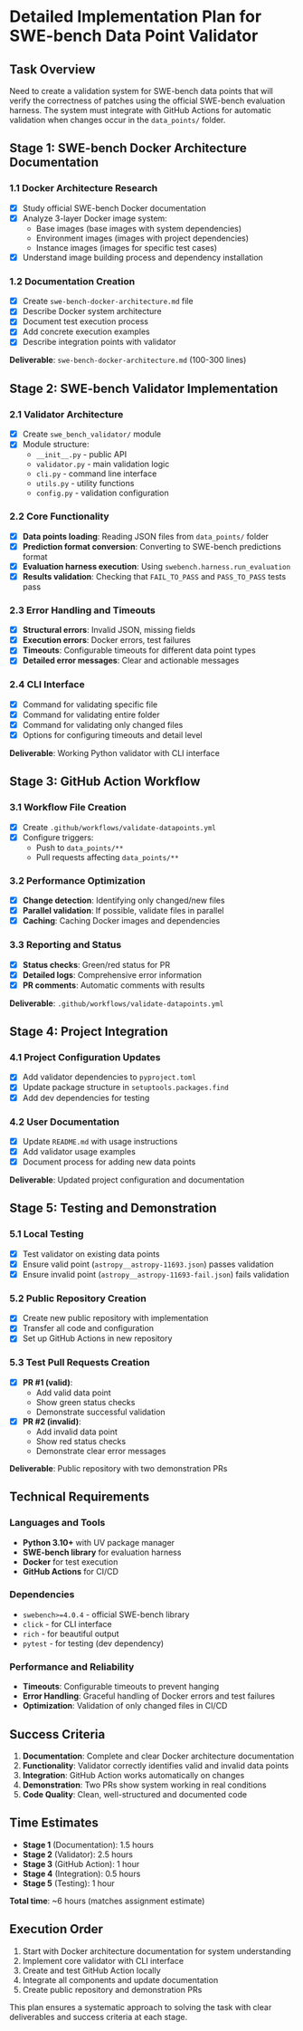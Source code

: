 # Detailed Implementation Plan for SWE-bench Data Point Validator

## Task Overview

Need to create a validation system for SWE-bench data points that will verify the correctness of patches using the official SWE-bench evaluation harness. The system must integrate with GitHub Actions for automatic validation when changes occur in the `data_points/` folder.

## Stage 1: SWE-bench Docker Architecture Documentation

### 1.1 Docker Architecture Research
- [x] Study official SWE-bench Docker documentation
- [x] Analyze 3-layer Docker image system:
  - Base images (base images with system dependencies)
  - Environment images (images with project dependencies)  
  - Instance images (images for specific test cases)
- [x] Understand image building process and dependency installation

### 1.2 Documentation Creation
- [x] Create `swe-bench-docker-architecture.md` file
- [x] Describe Docker system architecture
- [x] Document test execution process
- [x] Add concrete execution examples
- [x] Describe integration points with validator

**Deliverable**: `swe-bench-docker-architecture.md` (100-300 lines)

## Stage 2: SWE-bench Validator Implementation

### 2.1 Validator Architecture
- [x] Create `swe_bench_validator/` module
- [x] Module structure:
  - `__init__.py` - public API
  - `validator.py` - main validation logic
  - `cli.py` - command line interface
  - `utils.py` - utility functions
  - `config.py` - validation configuration

### 2.2 Core Functionality
- [x] **Data points loading**: Reading JSON files from `data_points/` folder
- [x] **Prediction format conversion**: Converting to SWE-bench predictions format
- [x] **Evaluation harness execution**: Using `swebench.harness.run_evaluation`
- [x] **Results validation**: Checking that `FAIL_TO_PASS` and `PASS_TO_PASS` tests pass

### 2.3 Error Handling and Timeouts
- [x] **Structural errors**: Invalid JSON, missing fields
- [x] **Execution errors**: Docker errors, test failures
- [x] **Timeouts**: Configurable timeouts for different data point types
- [x] **Detailed error messages**: Clear and actionable messages

### 2.4 CLI Interface
- [x] Command for validating specific file
- [x] Command for validating entire folder
- [x] Command for validating only changed files
- [x] Options for configuring timeouts and detail level

**Deliverable**: Working Python validator with CLI interface

## Stage 3: GitHub Action Workflow

### 3.1 Workflow File Creation
- [x] Create `.github/workflows/validate-datapoints.yml`
- [x] Configure triggers:
  - Push to `data_points/**`
  - Pull requests affecting `data_points/**`

### 3.2 Performance Optimization
- [x] **Change detection**: Identifying only changed/new files
- [x] **Parallel validation**: If possible, validate files in parallel
- [x] **Caching**: Caching Docker images and dependencies

### 3.3 Reporting and Status
- [x] **Status checks**: Green/red status for PR
- [x] **Detailed logs**: Comprehensive error information
- [x] **PR comments**: Automatic comments with results

**Deliverable**: `.github/workflows/validate-datapoints.yml`

## Stage 4: Project Integration

### 4.1 Project Configuration Updates
- [x] Add validator dependencies to `pyproject.toml`
- [x] Update package structure in `setuptools.packages.find`
- [x] Add dev dependencies for testing

### 4.2 User Documentation
- [x] Update `README.md` with usage instructions
- [x] Add validator usage examples
- [x] Document process for adding new data points

**Deliverable**: Updated project configuration and documentation

## Stage 5: Testing and Demonstration

### 5.1 Local Testing
- [x] Test validator on existing data points
- [x] Ensure valid point (`astropy__astropy-11693.json`) passes validation
- [x] Ensure invalid point (`astropy__astropy-11693-fail.json`) fails validation

### 5.2 Public Repository Creation
- [x] Create new public repository with implementation
- [x] Transfer all code and configuration
- [x] Set up GitHub Actions in new repository

### 5.3 Test Pull Requests Creation
- [x] **PR #1 (valid)**: 
  - Add valid data point
  - Show green status checks
  - Demonstrate successful validation
- [x] **PR #2 (invalid)**:
  - Add invalid data point  
  - Show red status checks
  - Demonstrate clear error messages

**Deliverable**: Public repository with two demonstration PRs

## Technical Requirements

### Languages and Tools
- **Python 3.10+** with UV package manager
- **SWE-bench library** for evaluation harness
- **Docker** for test execution
- **GitHub Actions** for CI/CD

### Dependencies
- `swebench>=4.0.4` - official SWE-bench library
- `click` - for CLI interface
- `rich` - for beautiful output
- `pytest` - for testing (dev dependency)

### Performance and Reliability
- **Timeouts**: Configurable timeouts to prevent hanging
- **Error Handling**: Graceful handling of Docker errors and test failures
- **Optimization**: Validation of only changed files in CI/CD

## Success Criteria

1. **Documentation**: Complete and clear Docker architecture documentation
2. **Functionality**: Validator correctly identifies valid and invalid data points
3. **Integration**: GitHub Action works automatically on changes
4. **Demonstration**: Two PRs show system working in real conditions
5. **Code Quality**: Clean, well-structured and documented code

## Time Estimates

- **Stage 1** (Documentation): 1.5 hours
- **Stage 2** (Validator): 2.5 hours  
- **Stage 3** (GitHub Action): 1 hour
- **Stage 4** (Integration): 0.5 hours
- **Stage 5** (Testing): 1 hour

**Total time**: ~6 hours (matches assignment estimate)

## Execution Order

1. Start with Docker architecture documentation for system understanding
2. Implement core validator with CLI interface
3. Create and test GitHub Action locally
4. Integrate all components and update documentation
5. Create public repository and demonstration PRs

This plan ensures a systematic approach to solving the task with clear deliverables and success criteria at each stage.
